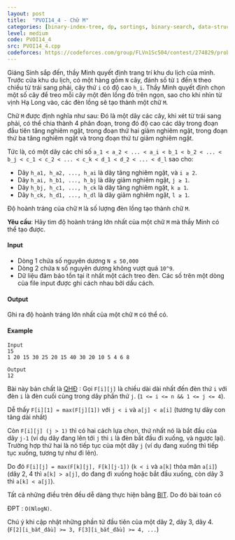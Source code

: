 ```yaml
---
layout: post
title:  "PVOI14_4 - Chữ M"
categories: [binary-index-tree, dp, sortings, binary-search, data-structure]
level: medium
code: PVOI14_4
src: PVOI14_4.cpp
codeforces: https://codeforces.com/group/FLVn1Sc504/contest/274829/problem/I
---
```




  


Giáng Sinh sắp đến, thầy Minh quyết định trang trí khu du lịch của mình. Trước cửa khu du lịch, có một hàng gồm `N` cây, đánh số từ `1` đến `N` theo chiều từ trái sang phải, cây thứ `i` có độ cao `h_i`. Thầy Minh quyết định chọn một số cây để treo mỗi cây một đèn lồng đỏ trên ngọn, sao cho khi nhìn từ vịnh Hạ Long vào, các đèn lồng sẽ tạo thành một chữ `M`.

Chữ `M` được định nghĩa như sau: Đó là một dãy các cây, khi xét từ trái sang phải, có thể chia thành 4 phân đoạn, trong đó độ cao các dãy trong đoạn đầu tiên tăng nghiêm ngặt, trong đoạn thứ hai giảm nghiêm ngặt, trong đoạn thứ ba tăng nghiêm ngặt và trong đoạn thứ tư giảm nghiêm ngặt.

Tức là, có một dãy các chỉ số `a_1 < a_2 < ... < a_i < b_1 < b_2 < ... < b_j < c_1 < c_2 < ... < c_k < d_1 < d_2 < ... < d_l` sao cho:

+ Dãy `h_a1, h_a2, ..., h_ai` là dãy tăng nghiêm ngặt, và `i ≥ 2`.
+ Dãy `h_ai, h_b1, ..., h_bj` là dãy giảm nghiêm ngặt, `j ≥ 1`.
+ Dãy `h_bj, h_c1, ..., h_ck` là dãy tăng nghiêm ngặt, `k ≥ 1`.
+ Dãy `h_ck, h_d1, ..., h_dl` là dãy giảm nghiêm ngặt, `l ≥ 1`.

Độ hoành tráng của chữ `M` là số lượng đèn lồng tạo thành chữ `M`.

**Yêu cầu**: Hãy tìm độ hoành tráng lớn nhất của một chữ `M` mà thầy Minh có thể tạo được.

#### Input

+ Dòng 1 chứa số nguyên dương `N ≤ 50,000`
+ Dòng 2 chứa `N` số nguyên dương không vượt quá `10^9`. 
+ Dữ liệu đảm bảo tồn tại ít nhất một cách treo đèn. Các số trên một dòng của file input được ghi cách nhau bởi dấu cách.

#### Output

Ghi ra độ hoành tráng lớn nhất của một chữ `M` có thể có.

#### Example

```
Input
15
1 20 15 30 25 20 15 40 30 20 10 5 4 6 8

Output
12
```

<!--more-->



Bài này bản chất là [QHĐ](https://vnspoj.github.io/category/dp) : Gọi `F[i][j]` là chiều dài dài nhất đến đèn thứ `i` với đèn `i` là đèn cuối cùng trong dãy phần thứ `j`. (`1 <= i <= n && 1 <= j <= 4`).

Dễ thấy `F[i][1] = max(F[j][1])` với `j < i` và `a[j] < a[i]` (tương tự dãy con tăng dài nhất)

Còn `F[i][j] (j > 1)` thì có hai cách lựa chọn, thứ nhất nó là bắt đầu của dãy `j-1` (ví dụ dãy đang lên tới `j` thì `i` là đèn bắt đầu đi xuống, và ngược lại). Trường hợp thứ hai là nó tiếp tục của một dãy `j` (ví dụ đang xuống thì tiếp tục xuống, tương tự như đi lên).

Do đó `F[i][j] = max(F[k][j], F[k][j-1])` (`k < i` và `a[k]` thỏa mãn `a[i]`) (dãy 2, 4 thì `a[k] > a[j]`, do đang đi xuống hoặc bắt đầu xuống, còn dãy 3 thì `a[k] < a[j]`).

Tất cả những điều trên đều dễ dàng thực hiện bằng [BIT](https://vnspoj.github.io/category/binary-index-tree). Do đó bài toán có

ĐPT : `O(NlogN)`.

Chú ý khi cập nhật những phần tử đầu tiên của một dãy 2, dãy 3, dãy 4. (`F[2][i_bắt_đầu] >= 3, F[3][i_bắt_đầu] >= 4, ...`)

